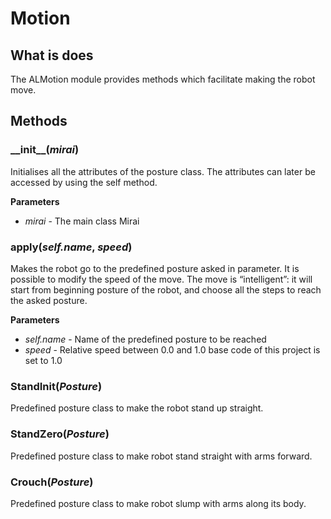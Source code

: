 # Motion

## What is does
The ALMotion module provides methods which facilitate making the robot move.

## Methods
### \_\_init\_\_(*mirai*)
Initialises all the attributes of the posture class. The attributes can later be accessed by using
the self method. 

__Parameters__
- *mirai* - The main class Mirai 

### apply(*self.name*, *speed*)
Makes the robot go to the predefined posture asked in parameter. It is possible to modify the speed of the move. 
The move is “intelligent”: it will start from beginning posture of the robot, and choose all the steps to reach 
the asked posture.

__Parameters__
- *self.name* - Name of the predefined posture to be reached
- *speed* - Relative speed between 0.0 and 1.0 base code of this project is set to 1.0

### StandInit(*Posture*)
Predefined posture class to make the robot stand up straight.

### StandZero(*Posture*)
Predefined posture class to make robot stand straight with arms forward.

### Crouch(*Posture*)
Predefined posture class to make robot slump with arms along its body.


